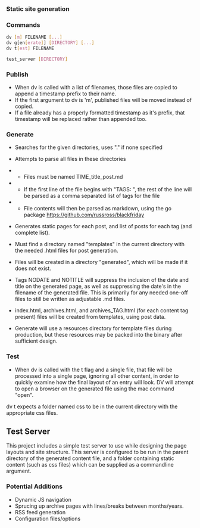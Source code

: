 ### Static site generation

### Commands
```bash
dv [m] FILENAME [...]
dv g[en[erate]] [DIRECTORY] [...]
dv t[est] FILENAME

test_server [DIRECTORY]
```

### Publish
* When dv is called with a list of filenames, those files are copied to append a timestamp prefix to their name.
* If the first argument to dv is 'm', published files will be moved instead of copied.
* If a file already has a properly formatted timestamp as it's prefix, that timestamp will be replaced rather than appended too.

### Generate
* Searches for the given directories, uses "." if none specified
* Attempts to parse all files in these directories
* * Files must be named TIME\_title\_post.md
* * If the first line of the file begins with "TAGS: ", the rest of the line will be parsed as a comma separated list of tags for the file
* * File contents will then be parsed as markdown, using the go package https://github.com/russross/blackfriday

* Generates static pages for each post, and list of posts for each tag (and complete list).
* Must find a directory named "templates" in the current directory with the needed .html files for post generation.
* Files will be created in a directory "generated", which will be made if it does not exist.
* Tags NODATE and NOTITLE will suppress the inclusion of the date and title on the generated page, as well as suppressing the date's in the filename of the generated file.  This is primarily for any needed one-off files to still be written as adjustable .md files.
* index.html, archives.html, and archives\_TAG.html (for each content tag present) files will be created from templates, using post data.
* Generate will use a resources directory for template files during production, but these resources may be packed into the binary after sufficient design.

### Test
* When dv is called with the t flag and a single file, that file will be processed into a single page, ignoring all other content, in order to quickly examine how the final layout of an entry will look.  DV will attempt to open a browser on the generated file using the mac command "open".

dv t expects a folder named css to be in the current directory with the appropriate css files.

## Test Server
This project includes a simple test server to use while designing the page layouts and site structure.  This server is configured to be run in the parent directory of the generated content file, and a folder containing static content (such as css files) which can be supplied as a commandline argument. 

### Potential Additions
* Dynamic JS navigation
* Sprucing up archive pages with lines/breaks between months/years.
* RSS feed generation
* Configuration files/options
